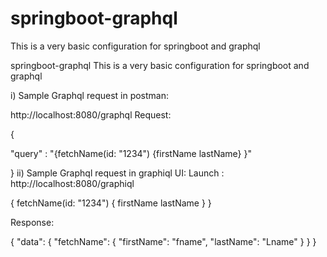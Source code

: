 # springboot-graphql
This is a very basic configuration for springboot and graphql


springboot-graphql
This is a very basic configuration for springboot and graphql

i) Sample Graphql request in postman:

http://localhost:8080/graphql Request:

{

"query" : "{fetchName(id: "1234") {firstName lastName} }"

}
ii) Sample Graphql request in graphiql UI: Launch : http://localhost:8080/graphiql

{ fetchName(id: "1234") {
firstName lastName } 
}

Response:

{ "data": {
    "fetchName": {
       "firstName": "fname",
       "lastName": "Lname"
       }
    }
 }

